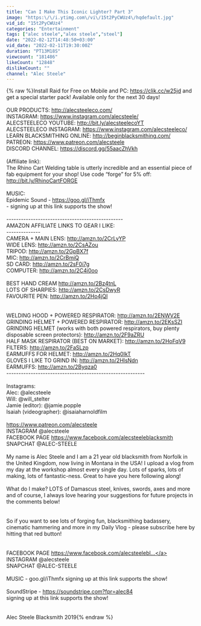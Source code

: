 ```yaml
---
title: "Can I Make This Iconic Lighter? Part 3"
image: "https:\/\/i.ytimg.com\/vi\/15t2PyCWUz4\/hqdefault.jpg"
vid_id: "15t2PyCWUz4"
categories: "Entertainment"
tags: ["alec steele","alex steele","steel"]
date: "2022-02-12T14:48:50+03:00"
vid_date: "2022-02-11T19:30:00Z"
duration: "PT13M18S"
viewcount: "181486"
likeCount: "12848"
dislikeCount: ""
channel: "Alec Steele"
---
```

{% raw %}Install Raid for Free on Mobile and PC: <a rel="nofollow" target="blank" href="https://clik.cc/w25jd">https://clik.cc/w25jd</a> and get a special starter pack! Available only for the next 30 days!<br /><br />OUR PRODUCTS: <a rel="nofollow" target="blank" href="http://alecsteeleco.com/">http://alecsteeleco.com/</a><br />INSTAGRAM: <a rel="nofollow" target="blank" href="https://www.instagram.com/alecsteele/">https://www.instagram.com/alecsteele/</a><br />ALECSTEELECO YOUTUBE: <a rel="nofollow" target="blank" href="http://bit.ly/alecsteelecoYT">http://bit.ly/alecsteelecoYT</a><br />ALECSTEELECO INSTAGRAM: <a rel="nofollow" target="blank" href="https://www.instagram.com/alecsteeleco/">https://www.instagram.com/alecsteeleco/</a><br />LEARN BLACKSMITHING ONLINE: <a rel="nofollow" target="blank" href="http://beginblacksmithing.com/">http://beginblacksmithing.com/</a><br />PATREON: <a rel="nofollow" target="blank" href="https://www.patreon.com/alecsteele">https://www.patreon.com/alecsteele</a><br />DISCORD CHANNEL: <a rel="nofollow" target="blank" href="https://discord.gg/55aacZhVkh">https://discord.gg/55aacZhVkh</a><br /><br />(Affiliate link): <br />The Rhino Cart Welding table is utterly incredible and an essential piece of fab equipment for your shop! Use code “forge” for 5% off: <a rel="nofollow" target="blank" href="http://bit.ly/RhinoCartFORGE">http://bit.ly/RhinoCartFORGE</a><br /><br />MUSIC:<br />Epidemic Sound - <a rel="nofollow" target="blank" href="https://goo.gl/iThmfx">https://goo.gl/iThmfx</a><br /> - signing up at this link supports the show! <br /><br />------------------------------------------------<br />AMAZON AFFILIATE LINKS TO GEAR I LIKE: <br />--------------<br />CAMERA + MAIN LENS: <a rel="nofollow" target="blank" href="http://amzn.to/2CrLyYP">http://amzn.to/2CrLyYP</a><br />WIDE LENS: <a rel="nofollow" target="blank" href="http://amzn.to/2CsAZou">http://amzn.to/2CsAZou</a><br />TRIPOD: <a rel="nofollow" target="blank" href="http://amzn.to/2GpBX7f">http://amzn.to/2GpBX7f</a><br />MIC: <a rel="nofollow" target="blank" href="http://amzn.to/2CrBmiQ">http://amzn.to/2CrBmiQ</a><br />SD CARD: <a rel="nofollow" target="blank" href="http://amzn.to/2sF0i7g">http://amzn.to/2sF0i7g</a><br />COMPUTER: <a rel="nofollow" target="blank" href="http://amzn.to/2C4i0oo">http://amzn.to/2C4i0oo</a><br /><br />BEST HAND CREAM <a rel="nofollow" target="blank" href="http://amzn.to/2Bz4tnL">http://amzn.to/2Bz4tnL</a><br />LOTS OF SHARPIES: <a rel="nofollow" target="blank" href="http://amzn.to/2CsDwyR">http://amzn.to/2CsDwyR</a><br />FAVOURITE PEN: <a rel="nofollow" target="blank" href="http://amzn.to/2Ho4jQI">http://amzn.to/2Ho4jQI</a><br /><br /><br />WELDING HOOD + POWERED RESPIRATOR: <a rel="nofollow" target="blank" href="http://amzn.to/2ENWV2E">http://amzn.to/2ENWV2E</a><br />GRINDING HELMET + POWERED RESPIRATOR: <a rel="nofollow" target="blank" href="http://amzn.to/2EKsSZI">http://amzn.to/2EKsSZI</a><br />GRINDING HELMET (works with both powered respirators, buy plenty disposable screen protectors): <a rel="nofollow" target="blank" href="http://amzn.to/2F9aZRU">http://amzn.to/2F9aZRU</a><br />HALF MASK RESPIRATOR (BEST ON MARKET): <a rel="nofollow" target="blank" href="http://amzn.to/2HoFqV9">http://amzn.to/2HoFqV9</a><br />FILTERS: <a rel="nofollow" target="blank" href="http://amzn.to/2FaSLzp">http://amzn.to/2FaSLzp</a><br />EARMUFFS FOR HELMET: <a rel="nofollow" target="blank" href="http://amzn.to/2Hq0IkT">http://amzn.to/2Hq0IkT</a><br />GLOVES I LIKE TO GRIND IN: <a rel="nofollow" target="blank" href="http://amzn.to/2HlsNdn">http://amzn.to/2HlsNdn</a><br />EARMUFFS: <a rel="nofollow" target="blank" href="http://amzn.to/2Byqza0">http://amzn.to/2Byqza0</a><br />---------------------------------------------------------<br /><br />Instagrams: <br />Alec: @alecsteele <br />Will: @will_stelter <br />Jamie (editor): @jamie.popple<br />Isaiah (videographer): @isaiaharnoldfilm<br /><br /><a rel="nofollow" target="blank" href="https://www.patreon.com/alecsteele">https://www.patreon.com/alecsteele</a><br />INSTAGRAM @alecsteele<br />FACEBOOK PAGE  <a rel="nofollow" target="blank" href="https://www.facebook.com/alecsteeleblacksmith">https://www.facebook.com/alecsteeleblacksmith</a><br />SNAPCHAT @ALEC-STEELE<br /><br />My name is Alec Steele and I am a 21 year old blacksmith from Norfolk in the United Kingdom, now living in Montana in the USA! I upload a vlog from my day at the workshop almost every single day. Lots of sparks, lots of making, lots of fantastic-ness. Great to have you here following along!<br /><br />What do I make? LOTS of Damascus steel, knives, swords, axes and more and of course, I always love hearing your suggestions for future projects in the comments below!<br /><br /><br />So if you want to see lots of forging fun, blacksmithing badassery, cinematic hammering and more in my Daily Vlog - please subscribe here by hitting that red button! <br /><br /><br />FACEBOOK PAGE  <a rel="nofollow" target="blank" href="https://www.facebook.com/alecsteelebl...">https://www.facebook.com/alecsteelebl...</a><br />INSTAGRAM @alecsteele<br />SNAPCHAT @ALEC-STEELE<br /><br />MUSIC - goo.gl/iThmfx signing up at this link supports the show!<br /><br />SoundStripe - <a rel="nofollow" target="blank" href="https://soundstripe.com?fpr=alec84">https://soundstripe.com?fpr=alec84</a><br />signing up at this link supports the show!<br /><br /> <br />Alec Steele Blacksmith 2019{% endraw %}
